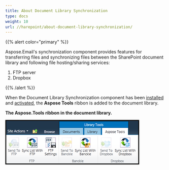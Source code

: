 ```yaml
---
title: About Document Library Synchronization
type: docs
weight: 10
url: //harepoint/about-document-library-synchronization/
---
```



{{% alert color="primary" %}} 

Aspose.Email's synchronization component provides features for transferring files and synchronizing files between the SharePoint document library and following file hosting/sharing services:

1. FTP server
1. Dropbox

{{% /alert %}} 

When the Document Library Synchronization component has been [installed](/sharepoint/installing-aspose-email-for-/sharepoint/) and [activated](/sharepoint/activation-and-de-activation-after-installation/), the **Aspose Tools** ribbon is added to the document library. 

**The Aspose.Tools ribbon in the document library.** 

![todo:image_alt_text](about-document-library-synchronization_1.png)
